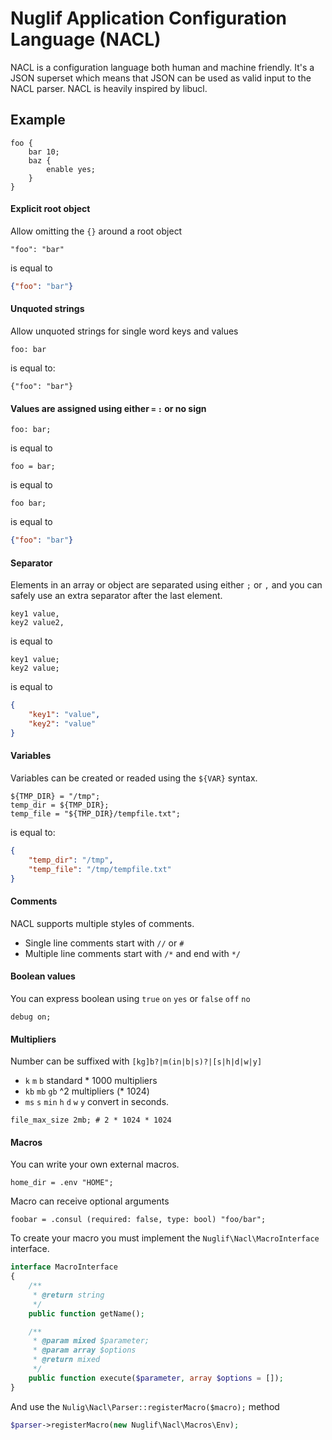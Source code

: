# Nuglif Application Configuration Language (NACL)

NACL is a configuration language both human and machine friendly.
It's a JSON superset which means that JSON can be used as valid input to the NACL parser.
NACL is heavily inspired by libucl.

## Example

```nacl
foo {
	bar 10;
	baz {
		enable yes;
	}
}
```
#### Explicit root object
Allow omitting the `{}` around a root object
```
"foo": "bar"
```
is equal to
```json
{"foo": "bar"}
```

#### Unquoted strings
Allow unquoted strings for single word keys and values

```
foo: bar
```
is equal to:
```
{"foo": "bar"}
```

#### Values are assigned using either `=` `:` or no sign

```nacl
foo: bar;
```
is equal to
```nacl
foo = bar;
```
is equal to
```nacl
foo bar;
```
is equal to
```json
{"foo": "bar"}
```

#### Separator
Elements in an array or object are separated using either `;` or `,` and you can safely use an extra separator after the last element.

```nacl
key1 value,
key2 value2,
```
is equal to
```nacl
key1 value;
key2 value;
```
is equal to
```json
{
	"key1": "value",
	"key2": "value"
}
```

#### Variables
Variables can be created or readed using the `${VAR}` syntax.

```nacl
${TMP_DIR} = "/tmp";
temp_dir = ${TMP_DIR};
temp_file = "${TMP_DIR}/tempfile.txt";
```
is equal to:
```json
{
    "temp_dir": "/tmp",
    "temp_file": "/tmp/tempfile.txt"
}
```

#### Comments
NACL supports multiple styles of comments.
* Single line comments start with `//` or `#`
* Multiple line comments start with `/*` and end with `*/`

#### Boolean values
You can express boolean using `true` `on` `yes` or `false` `off` `no`

```nacl
debug on;
```

#### Multipliers

Number can be suffixed with `[kg]b?|m(in|b|s)?|[s|h|d|w|y]`
* `k` `m` `b` standard * 1000 multipliers
* `kb` `mb` `gb` ^2 multipliers (* 1024)
* `ms` `s` `min` `h` `d` `w` `y` convert in seconds.

```nacl
file_max_size 2mb; # 2 * 1024 * 1024
```

#### Macros
You can write your own external macros.

```nacl
home_dir = .env "HOME";
```
Macro can receive optional arguments
```
foobar = .consul (required: false, type: bool) "foo/bar";
```

To create your macro you must implement the `Nuglif\Nacl\MacroInterface` interface.
```php
interface MacroInterface
{
    /**
     * @return string
     */
    public function getName();

    /**
     * @param mixed $parameter;
     * @param array $options
     * @return mixed
     */
    public function execute($parameter, array $options = []);
}
```
And use the `Nulig\Nacl\Parser::registerMacro($macro);` method
```php
$parser->registerMacro(new Nuglif\Nacl\Macros\Env);
```
